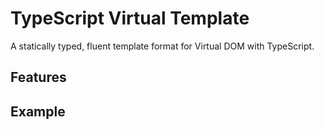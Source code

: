 # TypeScript Virtual Template

A statically typed, fluent template format for Virtual DOM with TypeScript.

## Features

## Example
